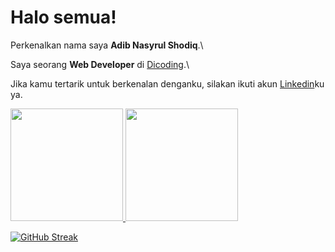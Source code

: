 # Halo semua! 

Perkenalkan nama saya **Adib Nasyrul Shodiq**.\

Saya seorang **Web Developer** di [Dicoding](https://www.dicoding.com/).\

Jika kamu tertarik untuk berkenalan denganku, silakan ikuti akun [Linkedin](https://www.linkedin.com/in/adib-nasyrul-shodiq-245a0b244/)ku ya.

<p align="left">
<a href="https://github.com/adibn22s">
  <img height="180em" src="https://github-readme-stats-eight-theta.vercel.app/api?username=adibn22s&show_icons=true&theme=algolia&include_all_commits=true&count_private=true"/>
  <img height="180em" src="https://github-readme-stats-eight-theta.vercel.app/api/top-langs/?username=adibn22s&layout=compact&langs_count=8&theme=algolia"/>

  [![GitHub Streak](https://streak-stats.demolab.com/?user=adibn22s&theme=tokyonight)](https://git.io/streak-stats)
</a>
</p>

